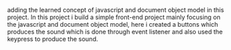 adding the learned concept of javascript and document object model in this project.
In this project i build a simple front-end project mainly focusing on the javascript and document object model, here i created a buttons which produces the sound which is done through event listener and also used the keypress to produce the sound.
